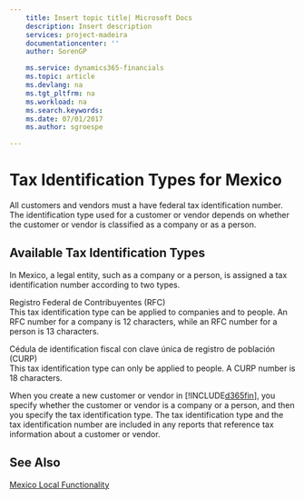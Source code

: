 ```yaml
---
    title: Insert topic title| Microsoft Docs
    description: Insert description
    services: project-madeira
    documentationcenter: ''
    author: SorenGP

    ms.service: dynamics365-financials
    ms.topic: article
    ms.devlang: na
    ms.tgt_pltfrm: na
    ms.workload: na
    ms.search.keywords:
    ms.date: 07/01/2017
    ms.author: sgroespe

---
```

# Tax Identification Types for Mexico
All customers and vendors must a have federal tax identification number. The identification type used for a customer or vendor depends on whether the customer or vendor is classified as a company or as a person.  
  
## Available Tax Identification Types  
 In Mexico, a legal entity, such as a company or a person, is assigned a tax identification number according to two types.  
  
 Registro Federal de Contribuyentes (RFC)  
 This tax identification type can be applied to companies and to people. An RFC number for a company is 12 characters, while an RFC number for a person is 13 characters.  
  
 Cédula de identification fiscal con clave única de registro de población (CURP)  
 This tax identification type can only be applied to people. A CURP number is 18 characters.  
  
 When you create a new customer or vendor in [!INCLUDE[d365fin](../../includes/d365fin_md.md)], you specify whether the customer or vendor is a company or a person, and then you specify the tax identification type. The tax identification type and the tax identification number are included in any reports that reference tax information about a customer or vendor.  
  
## See Also  
 [Mexico Local Functionality](mexico-local-functionality.md)